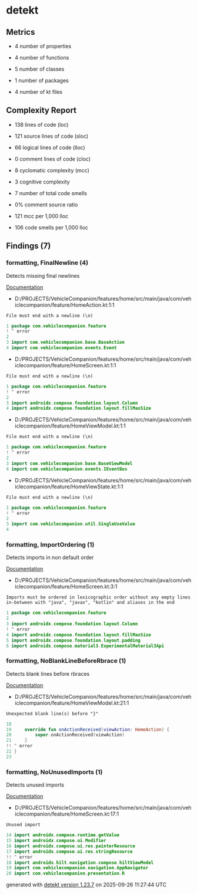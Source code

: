 # detekt

## Metrics

* 4 number of properties

* 4 number of functions

* 5 number of classes

* 1 number of packages

* 4 number of kt files

## Complexity Report

* 138 lines of code (loc)

* 121 source lines of code (sloc)

* 66 logical lines of code (lloc)

* 0 comment lines of code (cloc)

* 8 cyclomatic complexity (mcc)

* 3 cognitive complexity

* 7 number of total code smells

* 0% comment source ratio

* 121 mcc per 1,000 lloc

* 106 code smells per 1,000 lloc

## Findings (7)

### formatting, FinalNewline (4)

Detects missing final newlines

[Documentation](https://detekt.dev/docs/rules/formatting#finalnewline)

* D:/PROJECTS/VehicleCompanion/features/home/src/main/java/com/vehiclecompanion/feature/HomeAction.kt:1:1
```
File must end with a newline (\n)
```
```kotlin
1 package com.vehiclecompanion.feature
! ^ error
2 
3 import com.vehiclecompanion.base.BaseAction
4 import com.vehiclecompanion.events.Event

```

* D:/PROJECTS/VehicleCompanion/features/home/src/main/java/com/vehiclecompanion/feature/HomeScreen.kt:1:1
```
File must end with a newline (\n)
```
```kotlin
1 package com.vehiclecompanion.feature
! ^ error
2 
3 import androidx.compose.foundation.layout.Column
4 import androidx.compose.foundation.layout.fillMaxSize

```

* D:/PROJECTS/VehicleCompanion/features/home/src/main/java/com/vehiclecompanion/feature/HomeViewModel.kt:1:1
```
File must end with a newline (\n)
```
```kotlin
1 package com.vehiclecompanion.feature
! ^ error
2 
3 import com.vehiclecompanion.base.BaseViewModel
4 import com.vehiclecompanion.events.IEventBus

```

* D:/PROJECTS/VehicleCompanion/features/home/src/main/java/com/vehiclecompanion/feature/HomeViewState.kt:1:1
```
File must end with a newline (\n)
```
```kotlin
1 package com.vehiclecompanion.feature
! ^ error
2 
3 import com.vehiclecompanion.util.SingleUseValue
4 

```

### formatting, ImportOrdering (1)

Detects imports in non default order

[Documentation](https://detekt.dev/docs/rules/formatting#importordering)

* D:/PROJECTS/VehicleCompanion/features/home/src/main/java/com/vehiclecompanion/feature/HomeScreen.kt:3:1
```
Imports must be ordered in lexicographic order without any empty lines in-between with "java", "javax", "kotlin" and aliases in the end
```
```kotlin
1 package com.vehiclecompanion.feature
2 
3 import androidx.compose.foundation.layout.Column
! ^ error
4 import androidx.compose.foundation.layout.fillMaxSize
5 import androidx.compose.foundation.layout.padding
6 import androidx.compose.material3.ExperimentalMaterial3Api

```

### formatting, NoBlankLineBeforeRbrace (1)

Detects blank lines before rbraces

[Documentation](https://detekt.dev/docs/rules/formatting#noblanklinebeforerbrace)

* D:/PROJECTS/VehicleCompanion/features/home/src/main/java/com/vehiclecompanion/feature/HomeViewModel.kt:21:1
```
Unexpected blank line(s) before "}"
```
```kotlin
18 
19     override fun onActionReceived(viewAction: HomeAction) {
20         super.onActionReceived(viewAction)
21     }
!! ^ error
22 }
23 

```

### formatting, NoUnusedImports (1)

Detects unused imports

[Documentation](https://detekt.dev/docs/rules/formatting#nounusedimports)

* D:/PROJECTS/VehicleCompanion/features/home/src/main/java/com/vehiclecompanion/feature/HomeScreen.kt:17:1
```
Unused import
```
```kotlin
14 import androidx.compose.runtime.getValue
15 import androidx.compose.ui.Modifier
16 import androidx.compose.ui.res.painterResource
17 import androidx.compose.ui.res.stringResource
!! ^ error
18 import androidx.hilt.navigation.compose.hiltViewModel
19 import com.vehiclecompanion.navigation.AppNavigator
20 import com.vehiclecompanion.presentation.R

```

generated with [detekt version 1.23.7](https://detekt.dev/) on 2025-09-26 11:27:44 UTC
